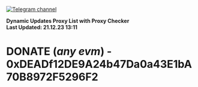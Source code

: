 [![Telegram channel](https://img.shields.io/endpoint?url=https://runkit.io/damiankrawczyk/telegram-badge/branches/master?url=https://t.me/n4z4v0d)](https://t.me/n4z4v0d) 

**Dynamic Updates Proxy List with Proxy Checker**  
**Last Updated: 21.12.23 13:11**

# DONATE (_any evm_) - 0xDEADf12DE9A24b47Da0a43E1bA70B8972F5296F2
